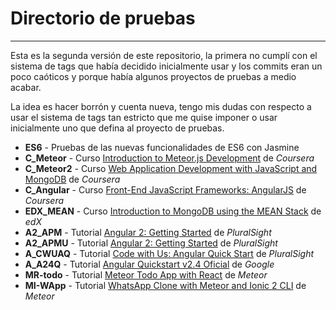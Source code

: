 # Directorio de pruebas
----------

Esta es la segunda versión de este repositorio, la primera no cumplí con el sistema de tags que había decidido inicialmente usar y los commits eran un poco caóticos y porque había algunos proyectos de pruebas a medio acabar.

La idea es hacer borrón y cuenta nueva, tengo mis dudas con respecto a usar el sistema de tags tan estricto que me quise imponer o usar inicialmente uno que defina al proyecto de pruebas.

- **ES6** - Pruebas de las nuevas funcionalidades de ES6 con Jasmine
- **C_Meteor** - Curso [Introduction to Meteor.js Development](https://www.coursera.org/learn/meteor-development) de *Coursera*
- **C_Meteor2** - Curso [Web Application Development with JavaScript and MongoDB](https://www.coursera.org/learn/web-application-development/) de *Coursera*
- **C_Angular** - Curso [Front-End JavaScript Frameworks: AngularJS](https://www.coursera.org/learn/angular-js) de *Coursera*
- **EDX_MEAN** - Curso [Introduction to MongoDB using the MEAN Stack](https://www.edx.org/course/introduction-mongodb-using-mean-stack-mongodbx-m101x-0) de *edX*
- **A2_APM** - Tutorial [Angular 2: Getting Started](https://www.pluralsight.com/courses/angular-2-getting-started) de *PluralSight*
- **A2_APMU** - Tutorial [Angular 2: Getting Started](https://www.pluralsight.com/courses/angular-2-getting-started-update) de *PluralSight*
- **A_CWUAQ** - Tutorial [Code with Us: Angular Quick Start](https://www.pluralsight.com/courses/code-with-us-angular-quick-start) de *PluralSight*
- **A_A24Q** - Tutorial [Angular Quickstart v2.4 Oficial](https://angular.io/docs/ts/latest/guide/) de *Google*
- **MR-todo** - Tutorial [Meteor Todo App with React](https://www.meteor.com/tutorials/react/creating-an-app) de *Meteor*
- **MI-WApp** - Tutorial [WhatsApp Clone with Meteor and Ionic 2 CLI](https://angular-meteor.com/tutorials/whatsapp2/ionic/setup) de *Meteor*